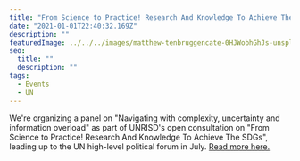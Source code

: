 ```yaml
---
title: "From Science to Practice! Research And Knowledge To Achieve The SDGs"
date: "2021-01-01T22:40:32.169Z"
description: ""
featuredImage: ../../../images/matthew-tenbruggencate-0HJWobhGhJs-unsplash.jpg
seo:
  title: ""
  description: ""
tags:
  - Events
  - UN
---
```


We're organizing a panel on "Navigating with complexity, uncertainty and information overload" as part of UNRISD's open consultation on "From Science to Practice! Research And Knowledge To Achieve The SDGs", leading up to the UN high-level political forum in July. [Read more here.](<https://www.unrisd.org/80256B3C005BD6AB/(httpEvents)/27A839F5FA046E4C802586700047D6FF>)
